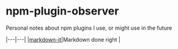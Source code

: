 # npm-plugin-observer
Personal notes about npm plugins I use, or might use in the future

|---|---|
|[markdown-it](https://www.npmjs.com/package/markdown-it)|Markdown done right   |
